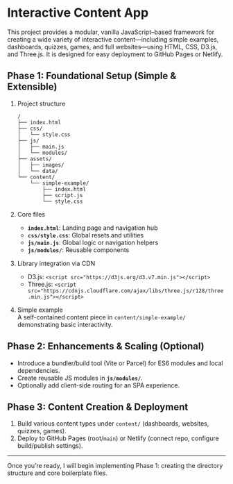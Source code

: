 # Interactive Content App

This project provides a modular, vanilla JavaScript–based framework for creating a wide variety of interactive content—including simple examples, dashboards, quizzes, games, and full websites—using HTML, CSS, D3.js, and Three.js. It is designed for easy deployment to GitHub Pages or Netlify.

## Phase 1: Foundational Setup (Simple & Extensible)

1. Project structure  
   ```
   /
   ├── index.html
   ├── css/
   │   └── style.css
   ├── js/
   │   ├── main.js
   │   └── modules/
   ├── assets/
   │   ├── images/
   │   └── data/
   └── content/
       └── simple-example/
           ├── index.html
           ├── script.js
           └── style.css
   ```

2. Core files  
   - **`index.html`**: Landing page and navigation hub  
   - **`css/style.css`**: Global resets and utilities  
   - **`js/main.js`**: Global logic or navigation helpers  
   - **`js/modules/`**: Reusable components

3. Library integration via CDN  
   - D3.js: `<script src="https://d3js.org/d3.v7.min.js"></script>`  
   - Three.js: `<script src="https://cdnjs.cloudflare.com/ajax/libs/three.js/r128/three.min.js"></script>`

4. Simple example  
   A self-contained content piece in `content/simple-example/` demonstrating basic interactivity.

## Phase 2: Enhancements & Scaling (Optional)

- Introduce a bundler/build tool (Vite or Parcel) for ES6 modules and local dependencies.  
- Create reusable JS modules in **`js/modules/`**.  
- Optionally add client-side routing for an SPA experience.

## Phase 3: Content Creation & Deployment

1. Build various content types under `content/` (dashboards, websites, quizzes, games).  
2. Deploy to GitHub Pages (root/`main`) or Netlify (connect repo, configure build/publish settings).

---

Once you’re ready, I will begin implementing Phase 1: creating the directory structure and core boilerplate files.
